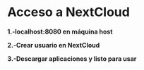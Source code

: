 # Acceso a NextCloud 
**1.-localhost:8080 en máquina host**

**2.-Crear usuario en NextCloud**

**3.-Descargar aplicaciones y listo para usar**
